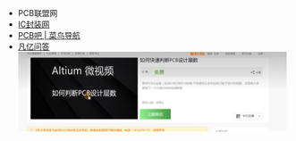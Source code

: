 - PCB联盟网
- [IC封装网](https://iclib.cn/)
- [PCB吧 | 菜鸟导航](https://www.cndh.top/sites/242.html)
- [凡亿问答](https://www.fanyedu.com/askdetail/19665.html)
![](assets/截图_20231207151356.png)